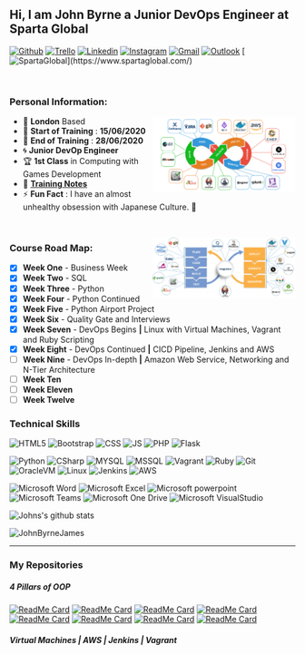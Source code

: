 <!-- Your title -->
## Hi, I am John Byrne a Junior DevOps Engineer at Sparta Global

<!-- Social Media / Contacts Badges -->

[![Github](https://img.shields.io/badge/-Github-000?style=flat&logo=Github&logoColor=white)](https://github.com/JohnByrneJames)
[![Trello](https://img.shields.io/badge/-Trello-026aa7?style=flat&logo=Trello&logoColor=white)](https://trello.com/b/eZdQiVQU/engineering-67)
[![Linkedin](https://img.shields.io/badge/-LinkedIn-blue?style=flat&logo=Linkedin&logoColor=white)](https://www.linkedin.com/in/john-byrne-b74214174/)
[![Instagram](https://img.shields.io/badge/-Instagram-E4405F?style=flat&labelColor=E4405F&logo=instagram&logoColor=white)](https://www.instagram.com/neardem/)
[![Gmail](https://img.shields.io/badge/-Gmail-c14438?style=flat&logo=Gmail&logoColor=white)](mailto:neardem1@gmail.com)
[![Outlook](https://img.shields.io/badge/-Outlook-0078D4?style=flat&logo=Microsoft-Outlook&logoColor=white)](mailto:jbyrne@spartaglobal.com)
[![SpartaGlobal](https://img.shields.io/badge/-SpartaGlobal-e33661?)](https://www.spartaglobal.com/)

&nbsp;

### **Personal Information:**

<!-- Any image aligned to the right. Beware the width -->
<img width="50%" align="right" alt="Github" src="Images/DevOps_tools.png" />

- :round_pushpin: **London** Based
- :date: **Start of Training** : **15/06/2020**
- :calendar: **End of Training** : **28/06/2020**
- :cyclone: **Junior DevOp Engineer**
- :trophy: **1st Class** in Computing with Games Development
- :notebook: [**Training Notes**](/Notes)
- :zap: **Fun Fact** : I have an almost unhealthy obsession with Japanese Culture. :japanese_castle:

<!-- Technical skills Here -->

&nbsp;

<!-- Any image aligned to the right. Beware the width -->
<img width="50%" align="right" alt="Github" src="Images/CICD_DevOps_Journey.png" />

### **Course Road Map:**
- [x] **Week One** - Business Week
- [x] **Week Two** - SQL
- [x] **Week Three** - Python
- [x] **Week Four** - Python Continued
- [x] **Week Five** - Python Airport Project
- [x] **Week Six** - Quality Gate and Interviews
- [x] **Week Seven** - DevOps Begins **|** Linux with Virtual Machines, Vagrant and Ruby Scripting
- [x] **Week Eight** - DevOps Continued **|** CICD Pipeline, Jenkins and AWS
- [ ] **Week Nine** - DevOps In-depth **|** Amazon Web Service, Networking and N-Tier Architecture
- [ ] **Week Ten**
- [ ] **Week Eleven**
- [ ] **Week Twelve**

### **Technical Skills**

![HTML5](https://img.shields.io/badge/-HTML5-E34F26?style=flat&logo=html5&logoColor=white)
![Bootstrap](https://img.shields.io/badge/-Bootstrap-563D7C?style=flat&logo=bootstrap&logoColor=white)
![CSS](https://img.shields.io/badge/-CSS3-1572B6?style=flat&logo=css3&logoColor=white)
![JS](https://img.shields.io/badge/-JavaScript-black?style=flat&logo=javascript&logoColor=eed718)
![PHP](https://img.shields.io/badge/-PHP-5466b8?style=flat&logo=php&logoColor=white)
![Flask](https://img.shields.io/badge/-Flask-0d7963?style=flat&logo=flask&logoColor=white)

![Python](https://img.shields.io/badge/-Python-3776AB?style=flat&logo=python&logoColor=yellow)
![CSharp](https://img.shields.io/badge/-CSharp-1572B6?style=flat&logo=c%20sharp&logoColor=white)
![MYSQL](https://img.shields.io/badge/-MySQL-4479A1?style=flat&logo=MySQL&logoColor=white)
![MSSQL](https://img.shields.io/badge/-MicrosoftSQLServer-CC2927?style=flat&logo=Microsoft%20SQL%20Server&logoColor=white)
![Vagrant](https://img.shields.io/badge/-Vagrant-1563FF?style=flat&logo=Vagrant&logoColor=white)
![Ruby](https://img.shields.io/badge/-Ruby-CC342D?style=flat&logo=Ruby&logoColor=white)
![Git](https://img.shields.io/badge/-Git-F05032?style=flat&logo=Git&logoColor=white)
![OracleVM](https://img.shields.io/badge/-OracleVM-F80000?style=flat&logo=Oracle&logoColor=white)
![Linux](https://img.shields.io/badge/-Linux-FCC624?style=flat&logo=Linux&logoColor=black)
![Jenkins](https://img.shields.io/badge/-Jenkins-D24939?style=flat&logo=Jenkins&logoColor=white)
![AWS](https://img.shields.io/badge/-Amazon%20AWS-232F3E?style=flat&logo=Amazon%20AWS&logoColor=white)

![Microsoft Word](https://img.shields.io/badge/-Microsoft%20Word-164ead?style=flat&logo=microsoft%20word)
![Microsoft Excel](https://img.shields.io/badge/-Microsoft%20Excel-026f39?style=flat&logo=microsoft%20excel)
![Microsoft powerpoint](https://img.shields.io/badge/-Microsoft%20PowerPoint-b9361a?style=flat&logo=microsoft%20powerpoint)
![Microsoft Teams](https://img.shields.io/badge/-Microsoft%20Teams-6264A7?style=flat&logo=Microsoft%20Teams&logoColor=white)
![Microsoft One Drive](https://img.shields.io/badge/-Microsoft%20OneDrive-0078D4?style=flat&logo=Microsoft%20OneDrive&logoColor=white)
![Microsoft VisualStudio](https://img.shields.io/badge/-Visual%20Studio-5C2D91?style=flat&logo=Visual%20Studio&logoColor=white)

![Johns's github stats](https://github-readme-stats.vercel.app/api?username=JohnByrneJames&show_icons=true&hide_border=true)


<img src="https://komarev.com/ghpvc/?username=JohnByrneJames" alt="JohnByrneJames" />

___

### **My Repositories**

##### **4 Pillars of OOP**

[![ReadMe Card](https://github-readme-stats.vercel.app/api/pin/?username=JohnByrneJames&repo=oop_abstraction)](https://github.com/JohnByrneJames/oop_abstraction)
[![ReadMe Card](https://github-readme-stats.vercel.app/api/pin/?username=JohnByrneJames&repo=oop_inheritance)](https://github.com/JohnByrneJames/oop_inheritance)
[![ReadMe Card](https://github-readme-stats.vercel.app/api/pin/?username=JohnByrneJames&repo=oop_encapsulation)](https://github.com/JohnByrneJames/oop_encapsulation)
[![ReadMe Card](https://github-readme-stats.vercel.app/api/pin/?username=JohnByrneJames&repo=oop_polymorphism)](https://github.com/JohnByrneJames/oop_polymorphism)
[![ReadMe Card](https://github-readme-stats.vercel.app/api/pin/?username=JohnByrneJames&repo=Airport_Project)](https://github.com/JohnByrneJames/Airport_Project)
[![ReadMe Card](https://github-readme-stats.vercel.app/api/pin/?username=JohnByrneJames&repo=MVC_Flask)](https://github.com/JohnByrneJames/MVC_Flask)
[![ReadMe Card](https://github-readme-stats.vercel.app/api/pin/?username=JohnByrneJames&repo=python_tdd_pytest)](https://github.com/JohnByrneJames/python_tdd_pytest)
[![ReadMe Card](https://github-readme-stats.vercel.app/api/pin/?username=JohnByrneJames&repo=oop_calculator)](https://github.com/JohnByrneJames/oop_calculator)

##### **Virtual Machines | AWS | Jenkins | Vagrant**